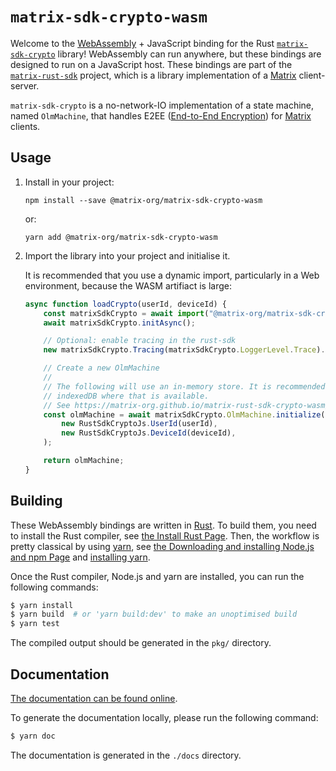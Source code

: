 # `matrix-sdk-crypto-wasm`

Welcome to the [WebAssembly] + JavaScript binding for the Rust
[`matrix-sdk-crypto`] library! WebAssembly can run anywhere, but these
bindings are designed to run on a JavaScript host. These bindings are
part of the [`matrix-rust-sdk`] project, which is a library
implementation of a [Matrix] client-server.

`matrix-sdk-crypto` is a no-network-IO implementation of a state
machine, named `OlmMachine`, that handles E2EE ([End-to-End
Encryption](https://en.wikipedia.org/wiki/End-to-end_encryption)) for
[Matrix] clients.

## Usage

1. Install in your project:

    ```
    npm install --save @matrix-org/matrix-sdk-crypto-wasm
    ```

    or:

    ```
    yarn add @matrix-org/matrix-sdk-crypto-wasm
    ```

2. Import the library into your project and initialise it.

    It is recommended that you use a dynamic import, particularly in a Web
    environment, because the WASM artifiact is large:

    ```javascript
    async function loadCrypto(userId, deviceId) {
        const matrixSdkCrypto = await import("@matrix-org/matrix-sdk-crypto-wasm");
        await matrixSdkCrypto.initAsync();

        // Optional: enable tracing in the rust-sdk
        new matrixSdkCrypto.Tracing(matrixSdkCrypto.LoggerLevel.Trace).turnOn();

        // Create a new OlmMachine
        //
        // The following will use an in-memory store. It is recommended to use
        // indexedDB where that is available.
        // See https://matrix-org.github.io/matrix-rust-sdk-crypto-wasm/classes/OlmMachine.html#initialize
        const olmMachine = await matrixSdkCrypto.OlmMachine.initialize(
            new RustSdkCryptoJs.UserId(userId),
            new RustSdkCryptoJs.DeviceId(deviceId),
        );

        return olmMachine;
    }
    ```

## Building

These WebAssembly bindings are written in [Rust]. To build them, you
need to install the Rust compiler, see [the Install Rust
Page](https://www.rust-lang.org/tools/install). Then, the workflow is
pretty classical by using [yarn](https://yarnpkg.com/), see [the Downloading and installing
Node.js and npm
Page](https://docs.npmjs.com/downloading-and-installing-node-js-and-npm) and [installing yarn](https://classic.yarnpkg.com/lang/en/docs/install).

Once the Rust compiler, Node.js and yarn are installed, you can run the
following commands:

```sh
$ yarn install
$ yarn build  # or 'yarn build:dev' to make an unoptimised build
$ yarn test
```

The compiled output should be generated in the `pkg/` directory.

## Documentation

[The documentation can be found
online](https://matrix-org.github.io/matrix-rust-sdk-crypto-wasm/).

To generate the documentation locally, please run the following
command:

```sh
$ yarn doc
```

The documentation is generated in the `./docs` directory.

[WebAssembly]: https://webassembly.org/
[`matrix-sdk-crypto`]: https://github.com/matrix-org/matrix-rust-sdk/tree/main/crates/matrix-sdk-crypto
[`matrix-rust-sdk`]: https://github.com/matrix-org/matrix-rust-sdk
[Matrix]: https://matrix.org/
[Rust]: https://www.rust-lang.org/
[npm]: https://www.npmjs.com/
